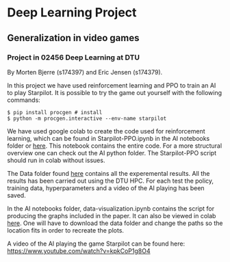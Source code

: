 # Deep Learning Project
## Generalization in video games
### Project in 02456 Deep Learning at DTU
By Morten Bjerre (s174397) and Eric Jensen (s174379).

In this project we have used reinforcement learning and PPO to train an AI to play Starpilot. It is possible to try the game out yourself with the following commands:
```
$ pip install procgen # install
$ python -m procgen.interactive --env-name starpilot
```

We have used google colab to create the code used for reinforcement learning, which can be found in Starpilot-PPO.ipynb in the AI notebooks folder or [here](https://colab.research.google.com/drive/1no8neo9IY6Uq3eBny_dWUHTEhJJ48OwF?usp=sharing). This notebook contains the entire code. For a more structural overview one can check out the AI python folder. The Starpilot-PPO script should run in colab without issues.

The Data folder found [here](https://drive.google.com/drive/folders/1lfRfz9HO6znKIrBKwqXkFoJPtO9PJJK9?usp=sharing) contains all the experemental results. All the results has been carried out using the DTU HPC. For each test the policy, training data, hyperparameters and a video of the AI playing has been saved.

In the AI notebooks folder, data-visualization.ipynb contains the script for producing the graphs included in the paper. It can also be viewed in colab [here](https://colab.research.google.com/drive/1cfZtBI2A3bHGLxOaZtDDSZNVcxY8qDPU?usp=sharing). One will have to download the data folder and change the paths so the location fits in order to recreate the plots.

A video of the AI playing the game Starpilot can be found here: https://www.youtube.com/watch?v=kpkCoP1g8O4
